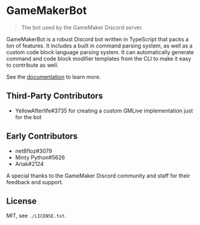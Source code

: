 # GameMakerBot
> The bot used by the GameMaker Discord server.

GameMakerBot is a robust Discord bot written in TypeScript that packs a *ton* of features. It includes a built in command parsing system, as well as a custom code block language parsing system. It can automatically generate command and code block modifier templates from the CLI to make it easy to contribute as well.

See the [documentation](https://christopherwk210.github.io/gm-bot/) to learn more.

## Third-Party Contributors
- YellowAfterlife#3735 for creating a custom GMLive implementation just for the bot

## Early Contributors
- net8floz#3079
- Minty Python#5626
- Ariak#2124

A special thanks to the GameMaker Discord community and staff for their feedback and support.

## License
MIT, see `./LICENSE.txt`.
